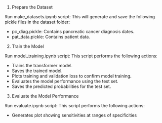 1. Prepare the Dataset

Run make_datasets.ipynb script: This will generate and save the following pickle files in the dataset folder:
- pc_diag.pickle: Contains pancreatic cancer diagnosis dates.
- pat_data.pickle: Contains patient data.
  
2. Train the Model

Run model_training.ipynb script: This script performs the following actions:
- Trains the transformer model.
- Saves the trained model.
- Plots training and validation loss to confirm model training.
- Evaluates the model performance using the test set.
- Saves the predicted probabilities for the test set.

3. Evaluate the Model Performance

Run evaluate.ipynb script: This script performs the following actions:
- Generates plot showing sensitivities at ranges of specificities
